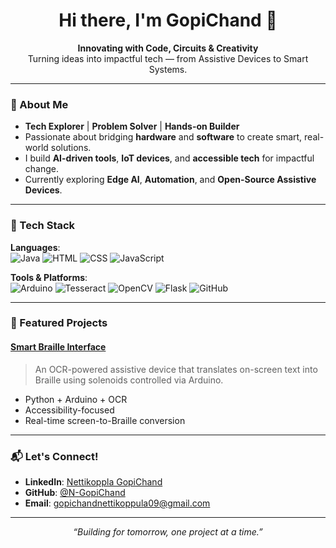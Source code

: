 <h1 align="center">Hi there, I'm GopiChand 👋</h1>

<p align="center">
  <b>Innovating with Code, Circuits & Creativity</b><br>
  Turning ideas into impactful tech — from Assistive Devices to Smart Systems.
</p>

---

### 🚀 About Me

- **Tech Explorer** | **Problem Solver** | **Hands-on Builder**
- Passionate about bridging **hardware** and **software** to create smart, real-world solutions.
- I build **AI-driven tools**, **IoT devices**, and **accessible tech** for impactful change.
- Currently exploring **Edge AI**, **Automation**, and **Open-Source Assistive Devices**.

---

### 🔧 Tech Stack

**Languages**:  
![Java](https://img.shields.io/badge/-Java-007396?style=flat&logo=java&logoColor=white)
![HTML](https://img.shields.io/badge/-HTML5-E34F26?style=flat&logo=html5&logoColor=white)
![CSS](https://img.shields.io/badge/-CSS3-1572B6?style=flat&logo=css3&logoColor=white)
![JavaScript](https://img.shields.io/badge/-JavaScript-F7DF1E?style=flat&logo=javascript&logoColor=black)

**Tools & Platforms**:  
![Arduino](https://img.shields.io/badge/-Arduino-00979D?style=flat&logo=arduino&logoColor=white)
![Tesseract](https://img.shields.io/badge/-Tesseract%20OCR-5A5A5A?style=flat)
![OpenCV](https://img.shields.io/badge/-OpenCV-5C3EE8?style=flat&logo=opencv&logoColor=white)
![Flask](https://img.shields.io/badge/-Flask-000000?style=flat&logo=flask)
![GitHub](https://img.shields.io/badge/-GitHub-181717?style=flat&logo=github)

---

### 🌟 Featured Projects

#### **[Smart Braille Interface](https://github.com/yourusername/Braille-Screen-Reader)**
> An OCR-powered assistive device that translates on-screen text into Braille using solenoids controlled via Arduino.

- Python + Arduino + OCR
- Accessibility-focused
- Real-time screen-to-Braille conversion

---

### 📬 Let's Connect!

- **LinkedIn**: [Nettikoppla GopiChand](https://www.linkedin.com/in/nettikoppula-gopi-chand-0b5861268)
- **GitHub**: [@N-GopiChand](https://github.com/N-GopiChand)
- **Email**: gopichandnettikoppula09@gmail.com

---

<p align="center">
  <i>“Building for tomorrow, one project at a time.”</i>
</p>
